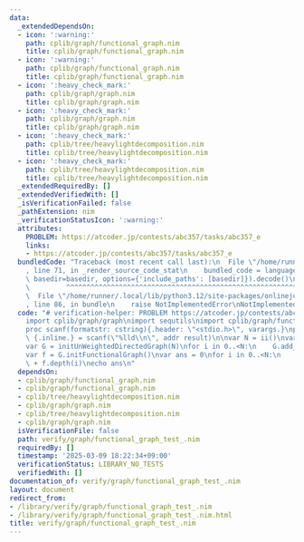 ```yaml
---
data:
  _extendedDependsOn:
  - icon: ':warning:'
    path: cplib/graph/functional_graph.nim
    title: cplib/graph/functional_graph.nim
  - icon: ':warning:'
    path: cplib/graph/functional_graph.nim
    title: cplib/graph/functional_graph.nim
  - icon: ':heavy_check_mark:'
    path: cplib/graph/graph.nim
    title: cplib/graph/graph.nim
  - icon: ':heavy_check_mark:'
    path: cplib/graph/graph.nim
    title: cplib/graph/graph.nim
  - icon: ':heavy_check_mark:'
    path: cplib/tree/heavylightdecomposition.nim
    title: cplib/tree/heavylightdecomposition.nim
  - icon: ':heavy_check_mark:'
    path: cplib/tree/heavylightdecomposition.nim
    title: cplib/tree/heavylightdecomposition.nim
  _extendedRequiredBy: []
  _extendedVerifiedWith: []
  _isVerificationFailed: false
  _pathExtension: nim
  _verificationStatusIcon: ':warning:'
  attributes:
    PROBLEM: https://atcoder.jp/contests/abc357/tasks/abc357_e
    links:
    - https://atcoder.jp/contests/abc357/tasks/abc357_e
  bundledCode: "Traceback (most recent call last):\n  File \"/home/runner/.local/lib/python3.12/site-packages/onlinejudge_verify/documentation/build.py\"\
    , line 71, in _render_source_code_stat\n    bundled_code = language.bundle(stat.path,\
    \ basedir=basedir, options={'include_paths': [basedir]}).decode()\n          \
    \         ^^^^^^^^^^^^^^^^^^^^^^^^^^^^^^^^^^^^^^^^^^^^^^^^^^^^^^^^^^^^^^^^^^^^^^^^^^^^^^^^^\n\
    \  File \"/home/runner/.local/lib/python3.12/site-packages/onlinejudge_verify/languages/nim.py\"\
    , line 86, in bundle\n    raise NotImplementedError\nNotImplementedError\n"
  code: "# verification-helper: PROBLEM https://atcoder.jp/contests/abc357/tasks/abc357_e\n\
    import cplib/graph/graph\nimport sequtils\nimport cplib/graph/functional_graph\n\
    proc scanf(formatstr: cstring){.header: \"<stdio.h>\", varargs.}\nproc ii(): int\
    \ {.inline.} = scanf(\"%lld\\n\", addr result)\n\nvar N = ii()\nvar A = newseqwith(N,ii()).mapit(it-1)\n\
    var G = initUnWeightedDirectedGraph(N)\nfor i in 0..<N:\n    G.add_edge(i,A[i])\n\
    var f = G.initFunctionalGraph()\nvar ans = 0\nfor i in 0..<N:\n    ans += f.cycle_size(i)\
    \ + f.depth(i)\necho ans\n"
  dependsOn:
  - cplib/graph/functional_graph.nim
  - cplib/graph/functional_graph.nim
  - cplib/tree/heavylightdecomposition.nim
  - cplib/graph/graph.nim
  - cplib/tree/heavylightdecomposition.nim
  - cplib/graph/graph.nim
  isVerificationFile: false
  path: verify/graph/functional_graph_test_.nim
  requiredBy: []
  timestamp: '2025-03-09 18:22:34+09:00'
  verificationStatus: LIBRARY_NO_TESTS
  verifiedWith: []
documentation_of: verify/graph/functional_graph_test_.nim
layout: document
redirect_from:
- /library/verify/graph/functional_graph_test_.nim
- /library/verify/graph/functional_graph_test_.nim.html
title: verify/graph/functional_graph_test_.nim
---
```

